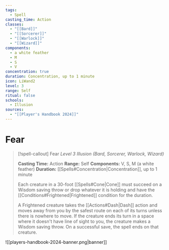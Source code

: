 ```yaml
---
tags:
  - Spell
casting_time: Action
classes:
  - "[[Bard]]"
  - "[[Sorcerer]]"
  - "[[Warlock]]"
  - "[[Wizard]]"
components:
  - a white feather
  - M
  - S
  - V
concentration: true
duration: Concentration, up to 1 minute
icon: LiWand2
level: 3
range: Self
ritual: false
schools:
  - Illusion
sources:
  - "[[Player's Handbook 2024]]"
---
```


# Fear

>[!spell-callout] Fear
>_Level 3 Illusion (Bard, Sorcerer, Warlock, Wizard)_
>
>**Casting Time:** Action
>**Range:** Self
>**Components:** V, S, M (a white feather)
>**Duration:** [[Spells#Concentration\|Concentration]], up to 1 minute
>
>Each creature in a 30-foot [[Spells#Cone\|Cone]] must succeed on a Wisdom saving throw or drop whatever it is holding and have the [[Conditions#Frightened\|Frightened]] condition for the duration.
>
>A Frightened creature takes the [[Actions#Dash\|Dash]] action and moves away from you by the safest route on each of its turns unless there is nowhere to move. If the creature ends its turn in a space where it doesn't have line of sight to you, the creature makes a Wisdom saving throw. On a successful save, the spell ends on that creature.


![[players-handbook-2024-banner.png|banner]]
